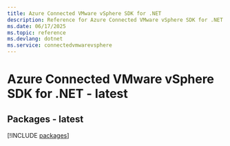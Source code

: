 ```yaml
---
title: Azure Connected VMware vSphere SDK for .NET
description: Reference for Azure Connected VMware vSphere SDK for .NET
ms.date: 06/17/2025
ms.topic: reference
ms.devlang: dotnet
ms.service: connectedvmwarevsphere
---
```

# Azure Connected VMware vSphere SDK for .NET - latest
## Packages - latest
[!INCLUDE [packages](connected-vmware-vsphere-index.md)]